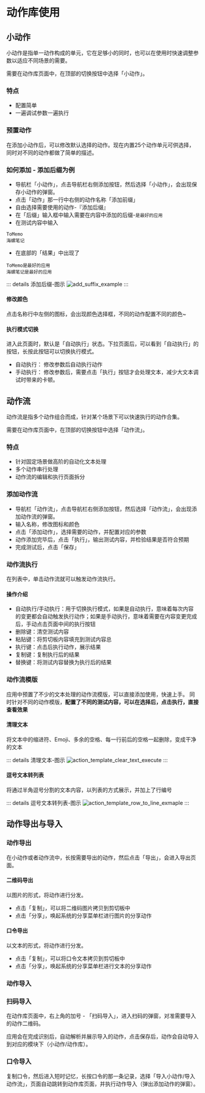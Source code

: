 # 动作库使用

## 小动作
小动作是指单一动作构成的单元，它在足够小的同时，也可以在使用时快速调整参数以适应不同场景的需要。

需要在动作库页面中，在顶部的切换按钮中选择「小动作」。

### 特点
- 配置简单
- 一遍调试参数一遍执行

### 预置动作

在添加小动作后，可以修改默认选择的动作。现在内置25个动作单元可供选择，同时对不同的动作都做了简单的描述。

### 如何添加 - 添加后缀为例

- 导航栏「小动作」，点击导航栏右侧添加按钮，然后选择「小动作」，会出现保存小动作的弹窗。
- 点击「动作」那一行中右侧的动作名称「添加前缀」
- 自由选择需要使用的动作-『添加后缀』
- 在「后缀」输入框中输入需要在内容中添加的后缀-`是最好的应用`
- 在测试内容中输入 
``` 
ToMemo
海螺笔记
```
- 在底部的「结果」中出现了
```
ToMemo是最好的应用
海螺笔记是最好的应用
```

::: details 添加后缀-图示
![add_suffix_example](./images/add_suffix_example.jpg)
:::

#### 修改颜色

点击名称行中左侧的图标，会出现颜色选择框，不同的动作配置不同的颜色~

#### 执行模式切换
进入此页面时，默认是「自动执行」状态。下拉页面后，可以看到「自动执行」的按钮，长按此按钮可以切换执行模式。

- 自动执行： 修改参数后自动执行动作
- 手动执行： 修改参数后，需要点击「执行」按钮才会处理文本，减少大文本调试时带来的卡顿。

## 动作流
动作流是指多个动作组合而成，针对某个场景下可以快速执行的动作合集。

需要在动作库页面中，在顶部的切换按钮中选择「动作流」。

### 特点
- 针对固定场景做高阶的自动化文本处理
- 多个动作串行处理
- 动作流的编辑和执行页面拆分

### 添加动作流

- 导航栏「动作流」，点击导航栏右侧添加按钮，然后选择「动作流」，会出现添加动作流的弹窗。
- 输入名称，修改图标和颜色
- 点击「添加动作」，选择需要的动作，并配置对应的参数
- 动作添加完毕后，点击「执行」，输出测试内容，并检验结果是否符合预期
- 完成测试后，点击「保存」

### 动作流执行
在列表中，单击动作流就可以触发动作流执行。

#### 操作介绍

- 自动执行/手动执行：用于切换执行模式，如果是自动执行，意味着每次内容的变更都会自动触发执行动作；如果是手动执行，意味着需要在内容变更完成后，手动点击页面中间的执行按钮
- 删除键：清空测试内容
- 粘贴键：将剪切板内容填充到测试内容总
- 执行键：点击后执行动作，展示结果
- 复制键：复制执行后的结果
- 替换键：将测试内容替换为执行后的结果

### 动作流模版
应用中预置了不少的文本处理的动作流模版，可以直接添加使用，快速上手。
同时针对不同的动作模版，**配置了不同的测试内容，可以在选择后，点击执行，直接查看效果**

#### 清理文本
将文本中的缩进符、Emoji、多余的空格、每一行前后的空格一起删除，变成干净的文本

::: details 清理文本-图示
![action_template_clear_text_execute](./images/action_template_clear_text_execute.jpg)
:::

#### 逗号文本转列表
将通过半角逗号分割的文本内容，以列表的方式展示，并加上了行编号

::: details 逗号文本转列表-图示
![action_template_row_to_line_exmaple](./images/action_template_row_to_line_exmaple.jpg)
:::

## 动作导出与导入

### 动作导出
在小动作或者动作流中，长按需要导出的动作，然后点击「导出」，会进入导出页面。

#### 二维码导出
以图片的形式，将动作进行分发。

- 点击「复制」，可以将二维码图片拷贝到剪切板中
- 点击「分享」，唤起系统的分享菜单栏进行图片的分享动作

#### 口令导出
以文本的形式，将动作进行分发。

- 点击「复制」，可以将口令文本拷贝到剪切板中
- 点击「分享」，唤起系统的分享菜单栏进行文本的分享动作

### 动作导入

### 扫码导入
在动作库页面中，右上角的加号 - 「扫码导入」，进入扫码的弹窗，对准需要导入的动作二维码。

应用会在完成识别后，自动解析并展示导入的动作，点击保存后，动作会自动导入到对应的模块下（小动作/动作库）。

### 口令导入
复制口令，然后进入短时记忆，长按口令的那一条记录，选择「导入小动作/导入动作流」，页面自动跳转到动作库页面，并执行动作导入（弹出添加动作的弹窗）。


